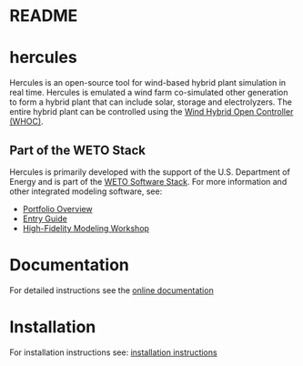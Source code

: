 # README

# hercules
Hercules is an open-source tool for wind-based hybrid plant simulation in real time. Hercules is emulated a wind farm co-simulated other generation to form a hybrid plant that can include solar, storage and electrolyzers. The entire hybrid plant can be controlled using the [Wind Hybrid Open Controller (WHOC)](https://github.com/nrel/wind-hybrid-open-controller).

## Part of the WETO Stack

Hercules is primarily developed with the support of the U.S. Department of Energy and is part of the [WETO Software Stack](https://nrel.github.io/WETOStack). For more information and other integrated modeling software, see:
- [Portfolio Overview](https://nrel.github.io/WETOStack/portfolio_analysis/overview.html)
- [Entry Guide](https://nrel.github.io/WETOStack/_static/entry_guide/index.html)
- [High-Fidelity Modeling Workshop](https://nrel.github.io/WETOStack/workshops/user_workshops_2024.html#high-fidelity-modeling)

# Documentation

For detailed instructions see the [online documentation](https://nrel.github.io/hercules/intro.html)

# Installation

For installation instructions see: [installation instructions](https://nrel.github.io/hercules/install_instructions.html)
